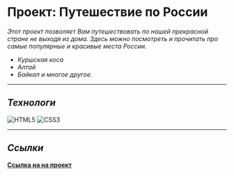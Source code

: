 # __Проект: Путешествие по России__

*Этот проект позволяет Вам путешествовать по нашей прекрасной стране не выходя из дома. Здесь можно посмотреть и прочитать про самые популярные и красивые места России.*
* *Куршская коса*
* *Алтай*
* *Байкал и многое другое.*

***

## _Технологи_

![HTML5](https://img.shields.io/badge/html5-%23E34F26.svg?style=for-the-badge&logo=html5&logoColor=white)
![CSS3](https://img.shields.io/badge/css3-%231572B6.svg?style=for-the-badge&logo=css3&logoColor=white)

***

## _Ссылки_

 **[Ссылка на на проект](https://ezzheva.github.io/russian-travel/index.html)**

